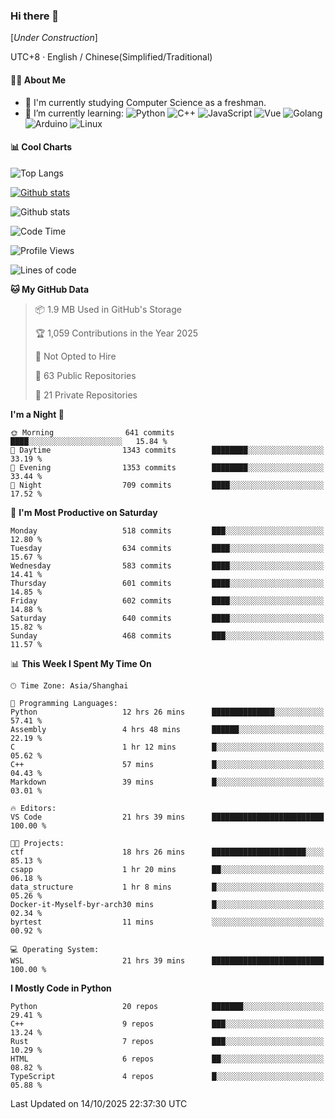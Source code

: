 ### Hi there 👋

\[*Under Construction*\]

UTC+8 · English / Chinese(Simplified/Traditional)

<!--
**NoNormalCreeper/NoNormalCreeper** is a ✨ _special_ ✨ repository because its `README.md` (this file) appears on your GitHub profile.

Here are some ideas to get you started:

- 🔭 I’m currently working on ...
- 🌱 I’m currently learning ...
- 👯 I’m looking to collaborate on ...
- 🤔 I’m looking for help with ...
- 💬 Ask me about ...
- 📫 How to reach me: ...
- 😄 Pronouns: ...
- ⚡ Fun fact: ...
-->

#### 👩‍💻 About Me

- 🏫 I'm currently studying Computer Science as a freshman.
- 🌱 I’m currently learning: 
![Python](https://img.shields.io/badge/-Python-blue?style=flat-square&logo=Python&logoColor=fff)
![C++](https://img.shields.io/badge/-C%2B%2B-00599C?style=flat-square&logo=C%2B%2B&logoColor=fff)
![JavaScript](https://img.shields.io/badge/-JavaScript-ffca18?style=flat-square&logo=JavaScript&logoColor=fff)
![Vue](https://img.shields.io/badge/-Vue-4FC08D?style=flat-square&logo=Vue.js&logoColor=fff)
![Golang](https://img.shields.io/badge/-Go-007d9c?style=flat-square&logo=Go&logoColor=fff)
![Arduino](https://img.shields.io/badge/-Arduino-00979D?style=flat-square&logo=Arduino&logoColor=fff)
![Linux](https://img.shields.io/badge/-Linux-FCC624?style=flat-square&logo=Linux&logoColor=fff)

#### 📊 Cool Charts

![Top Langs](https://readme-stats-zeta-six.vercel.app/api/top-langs/?username=NoNormalCreeper&layout=compact)

[![Github stats](https://readme-stats-zeta-six.vercel.app/api?username=NoNormalCreeper&show=reviews,discussions_started,discussions_answered,prs_merged,prs_merged_percentage)](https://github.com/anuraghazra/github-readme-stats)

![Github stats](https://github-profile-trophy.vercel.app/?username=NoNormalCreeper)


<!--START_SECTION:waka-->
![Code Time](http://img.shields.io/badge/Code%20Time-879%20hrs%203%20mins-blue)

![Profile Views](http://img.shields.io/badge/Profile%20Views-16-blue)

![Lines of code](https://img.shields.io/badge/From%20Hello%20World%20I%27ve%20Written-4.4%20million%20lines%20of%20code-blue)

**🐱 My GitHub Data** 

> 📦 1.9 MB Used in GitHub's Storage 
 > 
> 🏆 1,059 Contributions in the Year 2025
 > 
> 🚫 Not Opted to Hire
 > 
> 📜 63 Public Repositories 
 > 
> 🔑 21 Private Repositories 
 > 
**I'm a Night 🦉** 

```text
🌞 Morning                641 commits         ████░░░░░░░░░░░░░░░░░░░░░   15.84 % 
🌆 Daytime                1343 commits        ████████░░░░░░░░░░░░░░░░░   33.19 % 
🌃 Evening                1353 commits        ████████░░░░░░░░░░░░░░░░░   33.44 % 
🌙 Night                  709 commits         ████░░░░░░░░░░░░░░░░░░░░░   17.52 % 
```
📅 **I'm Most Productive on Saturday** 

```text
Monday                   518 commits         ███░░░░░░░░░░░░░░░░░░░░░░   12.80 % 
Tuesday                  634 commits         ████░░░░░░░░░░░░░░░░░░░░░   15.67 % 
Wednesday                583 commits         ████░░░░░░░░░░░░░░░░░░░░░   14.41 % 
Thursday                 601 commits         ████░░░░░░░░░░░░░░░░░░░░░   14.85 % 
Friday                   602 commits         ████░░░░░░░░░░░░░░░░░░░░░   14.88 % 
Saturday                 640 commits         ████░░░░░░░░░░░░░░░░░░░░░   15.82 % 
Sunday                   468 commits         ███░░░░░░░░░░░░░░░░░░░░░░   11.57 % 
```


📊 **This Week I Spent My Time On** 

```text
🕑︎ Time Zone: Asia/Shanghai

💬 Programming Languages: 
Python                   12 hrs 26 mins      ██████████████░░░░░░░░░░░   57.41 % 
Assembly                 4 hrs 48 mins       ██████░░░░░░░░░░░░░░░░░░░   22.19 % 
C                        1 hr 12 mins        █░░░░░░░░░░░░░░░░░░░░░░░░   05.62 % 
C++                      57 mins             █░░░░░░░░░░░░░░░░░░░░░░░░   04.43 % 
Markdown                 39 mins             █░░░░░░░░░░░░░░░░░░░░░░░░   03.01 % 

🔥 Editors: 
VS Code                  21 hrs 39 mins      █████████████████████████   100.00 % 

🐱‍💻 Projects: 
ctf                      18 hrs 26 mins      █████████████████████░░░░   85.13 % 
csapp                    1 hr 20 mins        ██░░░░░░░░░░░░░░░░░░░░░░░   06.18 % 
data_structure           1 hr 8 mins         █░░░░░░░░░░░░░░░░░░░░░░░░   05.26 % 
Docker-it-Myself-byr-arch30 mins             █░░░░░░░░░░░░░░░░░░░░░░░░   02.34 % 
byrtest                  11 mins             ░░░░░░░░░░░░░░░░░░░░░░░░░   00.92 % 

💻 Operating System: 
WSL                      21 hrs 39 mins      █████████████████████████   100.00 % 
```

**I Mostly Code in Python** 

```text
Python                   20 repos            ███████░░░░░░░░░░░░░░░░░░   29.41 % 
C++                      9 repos             ███░░░░░░░░░░░░░░░░░░░░░░   13.24 % 
Rust                     7 repos             ███░░░░░░░░░░░░░░░░░░░░░░   10.29 % 
HTML                     6 repos             ██░░░░░░░░░░░░░░░░░░░░░░░   08.82 % 
TypeScript               4 repos             █░░░░░░░░░░░░░░░░░░░░░░░░   05.88 % 
```




 Last Updated on 14/10/2025 22:37:30 UTC
<!--END_SECTION:waka-->

